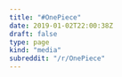 ```yaml
---
title: "#OnePiece"
date: 2019-01-02T22:00:38Z
draft: false
type: page
kind: "media"
subreddit: "/r/OnePiece"
---
```

